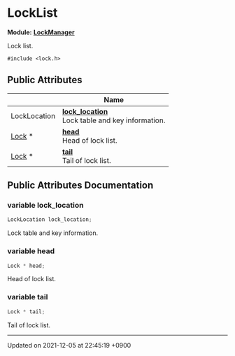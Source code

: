 

# LockList

**Module:** **[LockManager](/Modules/LockManager)**



Lock list. 


`#include <lock.h>`

## Public Attributes

|                | Name           |
| -------------- | -------------- |
| LockLocation | **[lock_location](/Classes/LockList#variable-lock_location)** <br>Lock table and key information.  |
| <a href="/Classes/Lock">Lock</a> * | **[head](/Classes/LockList#variable-head)** <br>Head of lock list.  |
| <a href="/Classes/Lock">Lock</a> * | **[tail](/Classes/LockList#variable-tail)** <br>Tail of lock list.  |

## Public Attributes Documentation

### variable lock_location

```cpp
LockLocation lock_location;
```

Lock table and key information. 

### variable head

```cpp
Lock * head;
```

Head of lock list. 

### variable tail

```cpp
Lock * tail;
```

Tail of lock list. 

-------------------------------

Updated on 2021-12-05 at 22:45:19 +0900